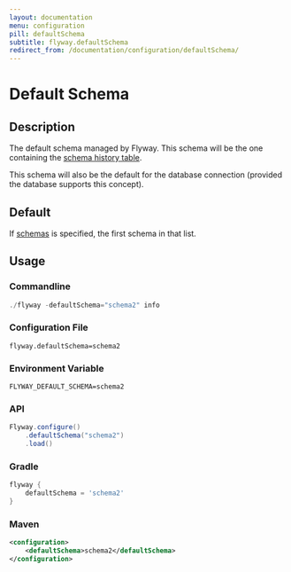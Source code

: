 ```yaml
---
layout: documentation
menu: configuration
pill: defaultSchema
subtitle: flyway.defaultSchema
redirect_from: /documentation/configuration/defaultSchema/
---
```


# Default Schema

## Description
The default schema managed by Flyway. This schema will be the one containing the [schema history table](/documentation/concepts/migrations#schema-history-table).

This schema will also be the default for the database connection (provided the database supports this concept).

## Default
If [schemas](/documentation/configuration/parameters/schemas) is specified, the first schema in that list.

## Usage

### Commandline
```powershell
./flyway -defaultSchema="schema2" info
```

### Configuration File
```properties
flyway.defaultSchema=schema2
```

### Environment Variable
```properties
FLYWAY_DEFAULT_SCHEMA=schema2
```

### API
```java
Flyway.configure()
    .defaultSchema("schema2")
    .load()
```

### Gradle
```groovy
flyway {
    defaultSchema = 'schema2'
}
```

### Maven
```xml
<configuration>
    <defaultSchema>schema2</defaultSchema>
</configuration>
```